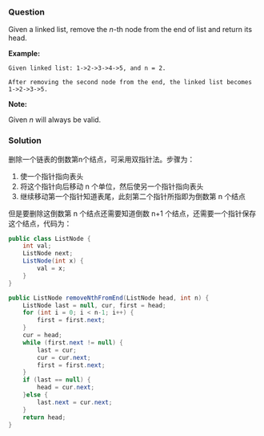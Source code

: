 ### Question

Given a linked list, remove the *n*-th node from the end of list and return its head.

**Example:**

```
Given linked list: 1->2->3->4->5, and n = 2.

After removing the second node from the end, the linked list becomes 1->2->3->5.
```

**Note:**

Given *n* will always be valid.

### Solution

删除一个链表的倒数第n个结点，可采用双指针法。步骤为：

1.  使一个指针指向表头
2.  将这个指针向后移动 n 个单位，然后使另一个指针指向表头
3.  继续移动第一个指针知道表尾，此刻第二个指针所指即为倒数第 n 个结点

但是要删除这倒数第 n 个结点还需要知道倒数 n+1 个结点，还需要一个指针保存这个结点，代码为：

```java
public class ListNode {
    int val;
    ListNode next;
    ListNode(int x) {
        val = x;
    }
}

public ListNode removeNthFromEnd(ListNode head, int n) {
    ListNode last = null, cur, first = head;
    for (int i = 0; i < n-1; i++) {
        first = first.next;
    }
    cur = head;
    while (first.next != null) {
        last = cur;
        cur = cur.next;
        first = first.next;
    }
    if (last == null) {
        head = cur.next;
    }else {
        last.next = cur.next;
    }
    return head;
}
```

